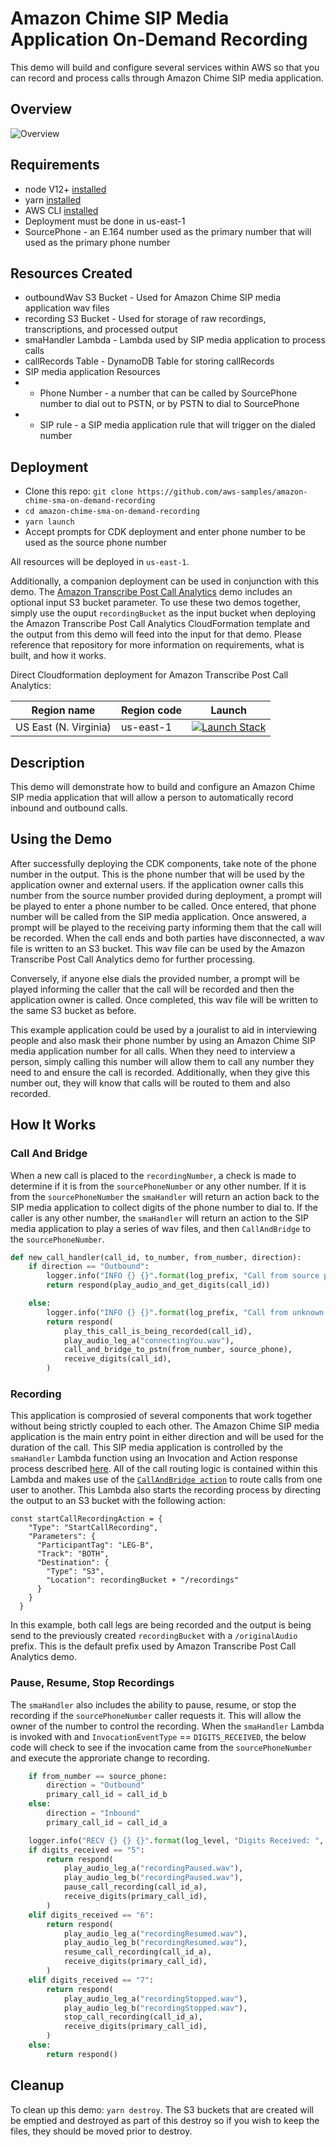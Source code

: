 # Amazon Chime SIP Media Application On-Demand Recording

This demo will build and configure several services within AWS so that you can record and process calls through Amazon Chime SIP media application.

## Overview

![Overview](images/sma-on-demand-recording.png)

## Requirements

- node V12+ [installed](https://nodejs.org/en/download/)
- yarn [installed](https://yarnpkg.com/getting-started/install)
- AWS CLI [installed](https://docs.aws.amazon.com/cli/latest/userguide/install-cliv2.html)
- Deployment must be done in us-east-1
- SourcePhone - an E.164 number used as the primary number that will used as the primary phone number

## Resources Created

- outboundWav S3 Bucket - Used for Amazon Chime SIP media application wav files
- recording S3 Bucket - Used for storage of raw recordings, transcriptions, and processed output
- smaHandler Lambda - Lambda used by SIP media application to process calls
- callRecords Table - DynamoDB Table for storing callRecords
- SIP media application Resources
- - Phone Number - a number that can be called by SourcePhone number to dial out to PSTN, or by PSTN to dial to SourcePhone
- - SIP rule - a SIP media application rule that will trigger on the dialed number

## Deployment

- Clone this repo: `git clone https://github.com/aws-samples/amazon-chime-sma-on-demand-recording`
- `cd amazon-chime-sma-on-demand-recording`
- `yarn launch`
- Accept prompts for CDK deployment and enter phone number to be used as the source phone number

All resources will be deployed in `us-east-1`.

Additionally, a companion deployment can be used in conjunction with this demo. The [Amazon Transcribe Post Call Analytics](https://github.com/aws-samples/amazon-transcribe-post-call-analytics) demo includes an optional input S3 bucket parameter. To use these two demos together, simply use the ouput `recordingBucket` as the input bucket when deploying the Amazon Transcribe Post Call Analytics CloudFormation template and the output from this demo will feed into the input for that demo. Please reference that repository for more information on requirements, what is built, and how it works.

Direct Cloudformation deployment for Amazon Transcribe Post Call Analytics:

| Region name           | Region code | Launch                                                                                                                                                                                                                                                                                                                                               |
| --------------------- | ----------- | ---------------------------------------------------------------------------------------------------------------------------------------------------------------------------------------------------------------------------------------------------------------------------------------------------------------------------------------------------- |
| US East (N. Virginia) | us-east-1   | [![Launch Stack](https://cdn.rawgit.com/buildkite/cloudformation-launch-stack-button-svg/master/launch-stack.svg)](https://us-east-1.console.aws.amazon.com/cloudformation/home?region=us-east-1#/stacks/create/review?templateURL=https://s3.us-east-1.amazonaws.com/aws-ml-blog-us-east-1/artifacts/pca/pca-main.yaml&stackName=PostCallAnalytics) |

## Description

This demo will demonstrate how to build and configure an Amazon Chime SIP media application that will allow a person to automatically record inbound and outbound calls.

## Using the Demo

After successfully deploying the CDK components, take note of the phone number in the output. This is the phone number that will be used by the application owner and external users. If the application owner calls this number from the source number provided during deployment, a prompt will be played to enter a phone number to be called. Once entered, that phone number will be called from the SIP media application. Once answered, a prompt will be played to the receiving party informing them that the call will be recorded. When the call ends and both parties have disconnected, a wav file is written to an S3 bucket. This wav file can be used by the Amazon Transcribe Post Call Analytics demo for further processing.

Conversely, if anyone else dials the provided number, a prompt will be played informing the caller that the call will be recorded and then the application owner is called. Once completed, this wav file will be written to the same S3 bucket as before.

This example application could be used by a jouralist to aid in interviewing people and also mask their phone number by using an Amazon Chime SIP media application number for all calls. When they need to interview a person, simply calling this number will allow them to call any number they need to and ensure the call is recorded. Additionally, when they give this number out, they will know that calls will be routed to them and also recorded.

## How It Works

### Call And Bridge

When a new call is placed to the `recordingNumber`, a check is made to determine if it is from the `sourcePhoneNumber` or any other number. If it is from the `sourcePhoneNumber` the `smaHandler` will return an action back to the SIP media application to collect digits of the phone number to dial to. If the caller is any other number, the `smaHandler` will return an action to the SIP media application to play a series of wav files, and then `CallAndBridge` to the `sourcePhoneNumber`.

```python
def new_call_handler(call_id, to_number, from_number, direction):
    if direction == "Outbound":
        logger.info("INFO {} {}".format(log_prefix, "Call from source phone.  Getting digits to bridge call to."))
        return respond(play_audio_and_get_digits(call_id))

    else:
        logger.info("INFO {} {}".format(log_prefix, "Call from unknown number.  Bridging to source phone."))
        return respond(
            play_this_call_is_being_recorded(call_id),
            play_audio_leg_a("connectingYou.wav"),
            call_and_bridge_to_pstn(from_number, source_phone),
            receive_digits(call_id),
        )
```

### Recording

This application is comprosied of several components that work together without being strictly coupled to each other. The Amazon Chime SIP media application is the main entry point in either direction and will be used for the duration of the call. This SIP media application is controlled by the `smaHandler` Lambda function using an Invocation and Action response process described [here](https://docs.aws.amazon.com/chime/latest/dg/use-cases.html). All of the call routing logic is contained within this Lambda and makes use of the [`CallAndBridge action`](https://docs.aws.amazon.com/chime/latest/dg/call-and-bridge.html) to route calls from one user to another. This Lambda also starts the recording process by directing the output to an S3 bucket with the following action:

```
const startCallRecordingAction = {
    "Type": "StartCallRecording",
    "Parameters": {
      "ParticipantTag": "LEG-B",
      "Track": "BOTH",
      "Destination": {
        "Type": "S3",
        "Location": recordingBucket + "/recordings"
      }
    }
  }
```

In this example, both call legs are being recorded and the output is being send to the previously created `recordingBucket` with a `/originalAudio` prefix. This is the default prefix used by Amazon Transcribe Post Call Analytics demo.

### Pause, Resume, Stop Recordings

The `smaHandler` also includes the ability to pause, resume, or stop the recording if the `sourcePhoneNumber` caller requests it. This will allow the owner of the number to control the recording. When the `smaHandler` Lambda is invoked with and `InvocationEventType` == `DIGITS_RECEIVED`, the below code will check to see if the invocation came from the `sourcePhoneNumber` and execute the approriate change to recording.

```python
    if from_number == source_phone:
        direction = "Outbound"
        primary_call_id = call_id_b
    else:
        direction = "Inbound"
        primary_call_id = call_id_a

    logger.info("RECV {} {} {}".format(log_level, "Digits Received: ", digits_received))
    if digits_received == "5":
        return respond(
            play_audio_leg_a("recordingPaused.wav"),
            play_audio_leg_b("recordingPaused.wav"),
            pause_call_recording(call_id_a),
            receive_digits(primary_call_id),
        )
    elif digits_received == "6":
        return respond(
            play_audio_leg_a("recordingResumed.wav"),
            play_audio_leg_b("recordingResumed.wav"),
            resume_call_recording(call_id_a),
            receive_digits(primary_call_id),
        )
    elif digits_received == "7":
        return respond(
            play_audio_leg_a("recordingStopped.wav"),
            play_audio_leg_b("recordingStopped.wav"),
            stop_call_recording(call_id_a),
            receive_digits(primary_call_id),
        )
    else:
        return respond()
```

## Cleanup

To clean up this demo: `yarn destroy`. The S3 buckets that are created will be emptied and destroyed as part of this destroy so if you wish to keep the files, they should be moved prior to destroy.
